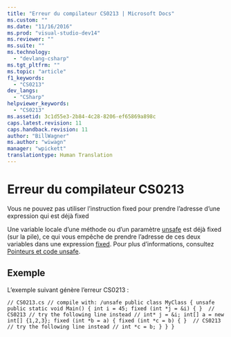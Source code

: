 ```yaml
---
title: "Erreur du compilateur CS0213 | Microsoft Docs"
ms.custom: ""
ms.date: "11/16/2016"
ms.prod: "visual-studio-dev14"
ms.reviewer: ""
ms.suite: ""
ms.technology: 
  - "devlang-csharp"
ms.tgt_pltfrm: ""
ms.topic: "article"
f1_keywords: 
  - "CS0213"
dev_langs: 
  - "CSharp"
helpviewer_keywords: 
  - "CS0213"
ms.assetid: 3c1d55e3-2b84-4c28-8206-ef65869a898c
caps.latest.revision: 11
caps.handback.revision: 11
author: "BillWagner"
ms.author: "wiwagn"
manager: "wpickett"
translationtype: Human Translation
---
```

# Erreur du compilateur CS0213
Vous ne pouvez pas utiliser l’instruction fixed pour prendre l’adresse d’une expression qui est déjà fixed  
  
 Une variable locale d’une méthode ou d’un paramètre [unsafe](../../csharp/language-reference/keywords/unsafe.md) est déjà fixed \(sur la pile\), ce qui vous empêche de prendre l’adresse de ces deux variables dans une expression [fixed](../../csharp/language-reference/keywords/fixed-statement.md). Pour plus d’informations, consultez [Pointeurs et code unsafe](../../csharp/programming-guide/unsafe-code-pointers/index.md).  
  
## Exemple  
 L’exemple suivant génère l’erreur CS0213 :  
  
```  
// CS0213.cs // compile with: /unsafe public class MyClass { unsafe public static void Main() { int i = 45; fixed (int *j = &i) { }  // CS0213 // try the following line instead // int* j = &i; int[] a = new int[] {1,2,3}; fixed (int *b = a) { fixed (int *c = b) { }  // CS0213 // try the following line instead // int *c = b; } } }  
```